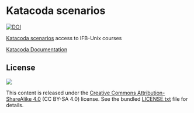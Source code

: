 # Katacoda scenarios

[![DOI](https://zenodo.org/badge/DOI/10.5281/zenodo.4767356.svg)](https://doi.org/10.5281/zenodo.4767356)

[Katacoda scenarios](https://www.katacoda.com/ifb-elixirfr/courses/ifb-unix) access to IFB-Unix courses 

[Katacoda Documentation](https://www.katacoda.community/welcome.html)


## License

![](img/CC-BY-SA.png)

This content is released under the [Creative Commons Attribution-ShareAlike 4.0](https://creativecommons.org/licenses/by-sa/4.0/deed.en) (CC BY-SA 4.0) license. See the bundled [LICENSE.txt](LICENSE.txt) file for details.
